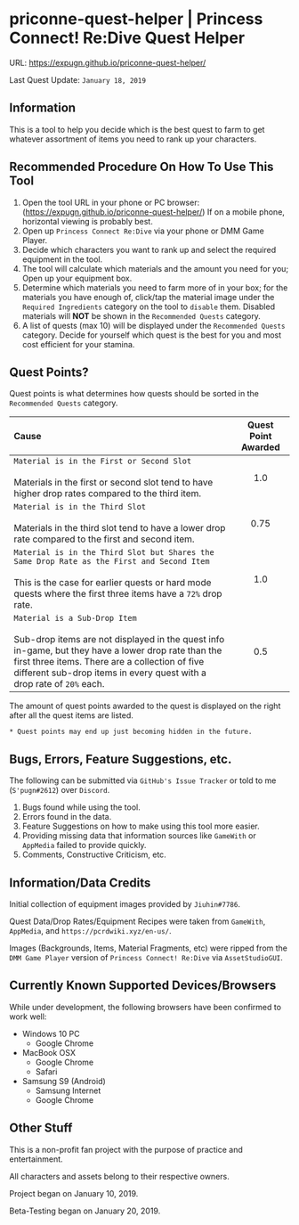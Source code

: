 # priconne-quest-helper | Princess Connect! Re:Dive Quest Helper

URL: https://expugn.github.io/priconne-quest-helper/

Last Quest Update: `January 18, 2019`

## Information
This is a tool to help you decide which is the best quest to farm to get
whatever assortment of items you need to rank up your characters.

## Recommended Procedure On How To Use This Tool
1. Open the tool URL in your phone or PC browser: (https://expugn.github.io/priconne-quest-helper/)
If on a mobile phone, horizontal viewing is probably best.
2. Open up `Princess Connect Re:Dive` via your phone or DMM Game Player.
3. Decide which characters you want to rank up and select the required equipment in the tool.
4. The tool will calculate which materials and the amount you need for you; Open up your equipment box.
5. Determine which materials you need to farm more of in your box; for the materials you have enough of, click/tap the material image under the `Required Ingredients` category on the tool to `disable` them.
Disabled materials will **NOT** be shown in the `Recommended Quests` category.
6. A list of quests (max 10) will be displayed under the `Recommended Quests` category.
Decide for yourself which quest is the best for you and most cost efficient for your stamina.

## Quest Points?
Quest points is what determines how quests should be sorted in the `Recommended Quests` category.

| Cause | Quest Point Awarded |
| :--- | :---: |
| `Material is in the First or Second Slot`<br><br>Materials in the first or second slot tend to have higher drop rates compared to the third item. | 1.0 |
| `Material is in the Third Slot`<br><br>Materials in the third slot tend to have a lower drop rate compared to the first and second item. | 0.75 |
| `Material is in the Third Slot but Shares the Same Drop Rate as the First and Second Item`<br><br>This is the case for earlier quests or hard mode quests where the first three items have a `72%` drop rate. | 1.0 |
| `Material is a Sub-Drop Item`<br><br>Sub-drop items are not displayed in the quest info in-game, but they have a lower drop rate than the first three items. There are a collection of five different sub-drop items in every quest with a drop rate of `20%` each. | 0.5 |

The amount of quest points awarded to the quest is displayed on the right after all the quest items are listed.

`* Quest points may end up just becoming hidden in the future.`

## Bugs, Errors, Feature Suggestions, etc.
The following can be submitted via `GitHub's Issue Tracker` or told to me (`S'pugn#2612`) over `Discord`.
1. Bugs found while using the tool.
2. Errors found in the data.
3. Feature Suggestions on how to make using this tool more easier.
4. Providing missing data that information sources like `GameWith` or `AppMedia` failed to provide quickly.
5. Comments, Constructive Criticism, etc.

## Information/Data Credits
Initial collection of equipment images provided by `Jiuhin#7786`.

Quest Data/Drop Rates/Equipment Recipes were taken from `GameWith`, `AppMedia`, and `https://pcrdwiki.xyz/en-us/`.

Images (Backgrounds, Items, Material Fragments, etc) were ripped from the `DMM Game Player` version of `Princess Connect! Re:Dive` via `AssetStudioGUI`.

## Currently Known Supported Devices/Browsers
While under development, the following browsers have been confirmed to work well:

* Windows 10 PC
  * Google Chrome
* MacBook OSX
  * Google Chrome
  * Safari
* Samsung S9 (Android)
  * Samsung Internet
  * Google Chrome

## Other Stuff
This is a non-profit fan project with the purpose of practice and entertainment.

All characters and assets belong to their respective owners.

Project began on January 10, 2019.

Beta-Testing began on January 20, 2019.